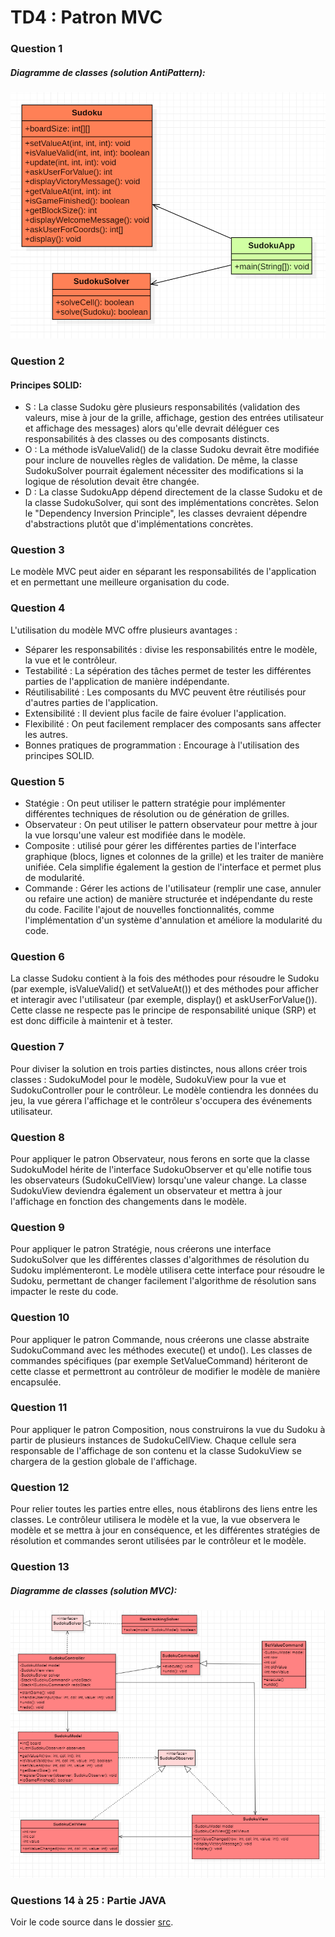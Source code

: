 # TD4 : Patron MVC

### Question 1
##### Diagramme de classes (solution AntiPattern):
![AntiPattern](UML/AntiPatternUML.png)

### Question 2

#### Principes SOLID: 
- S : La classe Sudoku gère plusieurs responsabilités (validation des valeurs, mise à jour de la grille, affichage, gestion des entrées utilisateur et affichage des messages) alors qu'elle devrait déléguer ces responsabilités à des classes ou des composants distincts.
- O : La méthode isValueValid() de la classe Sudoku devrait être modifiée pour inclure de nouvelles règles de validation. 
De même, la classe SudokuSolver pourrait également nécessiter des modifications si la logique de résolution devait être changée.
- D : La classe SudokuApp dépend directement de la classe Sudoku et de la classe SudokuSolver, qui sont des implémentations concrètes. 
Selon le "Dependency Inversion Principle", les classes devraient dépendre d'abstractions plutôt que d'implémentations concrètes.

### Question 3
Le modèle MVC peut aider en séparant les responsabilités de l'application et en permettant une meilleure organisation du code.

### Question 4
L'utilisation du modèle MVC offre plusieurs avantages :
- Séparer les responsabilités : divise les responsabilités entre le modèle, la vue et le contrôleur.
- Testabilité : La sépération des tâches permet de tester les différentes parties de l'application de manière indépendante.
- Réutilisabilité : Les composants du MVC peuvent être réutilisés pour d'autres parties de l'application.
- Extensibilité : Il devient plus facile de faire évoluer l'application.
- Flexibilité : On peut facilement remplacer des composants sans affecter les autres.
- Bonnes pratiques de programmation : Encourage à l'utilisation des principes SOLID.

### Question 5
- Statégie : On peut utiliser le pattern stratégie pour implémenter différentes techniques de résolution ou de génération de grilles.
- Observateur : On peut utiliser le pattern observateur pour mettre à jour la vue lorsqu'une valeur est modifiée dans le modèle.
- Composite : utilisé pour gérer les différentes parties de l'interface graphique (blocs, lignes et colonnes de la grille) et les traiter de manière unifiée. 
Cela simplifie également la gestion de l'interface et permet plus de modularité.
- Commande : Gérer les actions de l'utilisateur (remplir une case, annuler ou refaire une action) de manière structurée et indépendante du reste du code. 
Facilite l'ajout de nouvelles fonctionnalités, comme l'implémentation d'un système d'annulation et améliore la modularité du code.

### Question 6
La classe Sudoku contient à la fois des méthodes pour résoudre le Sudoku (par exemple, isValueValid() et setValueAt()) et des méthodes pour afficher et interagir avec l'utilisateur (par exemple, display() et askUserForValue()). 
Cette classe ne respecte pas le principe de responsabilité unique (SRP) et est donc difficile à maintenir et à tester.

### Question 7
Pour diviser la solution en trois parties distinctes, nous allons créer trois classes : SudokuModel pour le modèle, SudokuView pour la vue et SudokuController pour le contrôleur. 
Le modèle contiendra les données du jeu, la vue gérera l'affichage et le contrôleur s'occupera des événements utilisateur.

### Question 8
Pour appliquer le patron Observateur, nous ferons en sorte que la classe SudokuModel hérite de l'interface SudokuObserver et qu'elle notifie tous les observateurs (SudokuCellView) lorsqu'une valeur change. 
La classe SudokuView deviendra également un observateur et mettra à jour l'affichage en fonction des changements dans le modèle.
### Question 9
Pour appliquer le patron Stratégie, nous créerons une interface SudokuSolver que les différentes classes d'algorithmes de résolution du Sudoku implémenteront. 
Le modèle utilisera cette interface pour résoudre le Sudoku, permettant de changer facilement l'algorithme de résolution sans impacter le reste du code.

### Question 10
Pour appliquer le patron Commande, nous créerons une classe abstraite SudokuCommand avec les méthodes execute() et undo(). 
Les classes de commandes spécifiques (par exemple SetValueCommand) hériteront de cette classe et permettront au contrôleur de modifier le modèle de manière encapsulée.

### Question 11
Pour appliquer le patron Composition, nous construirons la vue du Sudoku à partir de plusieurs instances de SudokuCellView. 
Chaque cellule sera responsable de l'affichage de son contenu et la classe SudokuView se chargera de la gestion globale de l'affichage.

### Question 12
Pour relier toutes les parties entre elles, nous établirons des liens entre les classes. 
Le contrôleur utilisera le modèle et la vue, la vue observera le modèle et se mettra à jour en conséquence, et les différentes stratégies de résolution et commandes seront utilisées par le contrôleur et le modèle.

### Question 13
##### Diagramme de classes (solution MVC):
![MVC UML](UML/mvcUML.png)

### Questions 14 à 25 : Partie JAVA

Voir le code source dans le dossier [src](src).